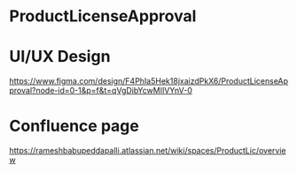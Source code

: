 # ProductLicenseApproval

# UI/UX Design
https://www.figma.com/design/F4PhIa5Hek18jxaizdPkX6/ProductLicenseApproval?node-id=0-1&p=f&t=qVgDibYcwMIIVYnV-0

# Confluence page
https://rameshbabupeddapalli.atlassian.net/wiki/spaces/ProductLic/overview

